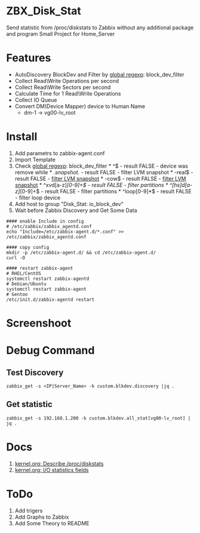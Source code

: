 # ZBX_Disk_Stat
Send statistic from /proc/diskstats to Zabbix without any additional package and program
Small Project for Home_Server

# Features
  * AutoDiscovery BlockDev and Filter by [global regexp](https://www.zabbix.com/documentation/3.4/manual/regular_expressions): block_dev_filter 
  * Collect Read\Write Operations per second
  * Collect Read\Write Sectors per second
  * Calculate Time for 1 Read\Write Operations
  * Collect IO Queue
  * Convert DM(Device Mapper) device to Human Name
    * dm-1 -> vg00-lv_root

# Install
  1. Add parametrs to zabbix-agent.conf
  2. Import Template
  3. Check [global regexp](https://www.zabbix.com/documentation/3.4/manual/regular_expressions): block_dev_filter
    * ^$ - result FALSE - device was remove while 
    * .*snapshot.* - result FALSE - filter LVM snapshot
    * -real$ - result FALSE - [filter LVM snapshot](https://rwmj.wordpress.com/2010/09/28/how-lvm-does-snapshots/)
    * -cow$ - result FALSE - [filter LVM snapshot](https://rwmj.wordpress.com/2010/09/28/how-lvm-does-snapshots/)
    * ^xvd[a-z]*[0-9]+$ - result FALSE - filter partitions
    * ^[hs]d[a-z]*[0-9]+$ - result FALSE - filter partitions
    * ^loop[0-9]*$ - result FALSE - filter loop device
  4. Add host to group "Disk_Stat: io_block_dev"
  5. Wait before Zabbix Discovery and Get Some Data

```
#### enable Include in config
# /etc/zabbix/zabbix_agentd.conf
echo "Include=/etc/zabbix-agent.d/*.conf" >> /etc/zabbix/zabbix_agentd.conf

#### copy config 
mkdir -p /etc/zabbix-agent.d/ && cd /etc/zabbix-agent.d/
curl -O

#### restart zabbix-agent
# RHEL/CentOS
systemctl restart zabbix-agentd
# Debian/Ubuntu
systemctl restart zabbix-agent
# Gentoo
/etc/init.d/zabbix-agentd restart
```

# Screenshoot

# Debug Command
## Test Discovery
```
zabbix_get -s <IP|Server_Name> -k custom.blkdev.discovery |jq .
```
## Get statistic
```
zabbix_get -s 192.168.1.200 -k custom.blkdev.all_stat[vg00-lv_root] | jq .
```
# Docs
  1. [kernel.org: Describe /proc/diskstats](https://www.kernel.org/doc/Documentation/ABI/testing/procfs-diskstats)
  2. [kernel.org: I/O statistics fields](https://www.kernel.org/doc/Documentation/admin-guide/iostats.rst)

# ToDo
  1. Add trigers
  2. Add Graphs to Zabbix
  3. Add Some Theory to README
